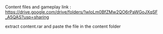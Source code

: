 Content files and gameplay link : https://drive.google.com/drive/folders/1wIoLm0BfZMw2QO6rPaWGoJXqSF_A5QAS?usp=sharing


extract content.rar and paste the file in the content folder
